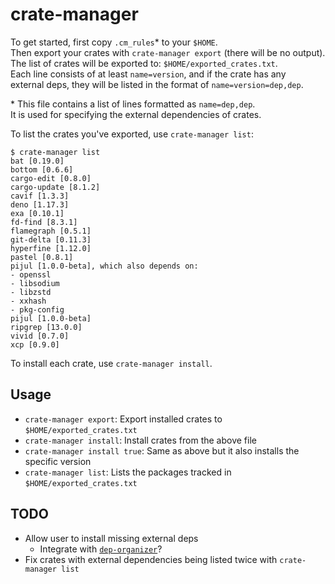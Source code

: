 # crate-manager

To get started, first copy `.cm_rules`\* to your `$HOME`.<br>
Then export your crates with `crate-manager export` (there will be no output).<br>
The list of crates will be exported to: `$HOME/exported_crates.txt`.<br>
Each line consists of at least `name=version`, and if the crate has any<br>
external deps, they will be listed in the format of `name=version=dep,dep`.

\* This file contains a list of lines formatted as `name=dep,dep`.<br>
It is used for specifying the external dependencies of crates.

To list the crates you've exported, use `crate-manager list`:
```
$ crate-manager list
bat [0.19.0]
bottom [0.6.6]
cargo-edit [0.8.0]
cargo-update [8.1.2]
cavif [1.3.3]
deno [1.17.3]
exa [0.10.1]
fd-find [8.3.1]
flamegraph [0.5.1]
git-delta [0.11.3]
hyperfine [1.12.0]
pastel [0.8.1]
pijul [1.0.0-beta], which also depends on:
- openssl
- libsodium
- libzstd
- xxhash
- pkg-config
pijul [1.0.0-beta]
ripgrep [13.0.0]
vivid [0.7.0]
xcp [0.9.0]
```

To install each crate, use `crate-manager install`.

## Usage

- `crate-manager export`: Export installed crates to `$HOME/exported_crates.txt`
- `crate-manager install`: Install crates from the above file
- `crate-manager install true`: Same as above but it also installs the specific version
- `crate-manager list`: Lists the packages tracked in `$HOME/exported_crates.txt`

## TODO

- Allow user to install missing external deps
  + Integrate with [`dep-organizer`](https://github.com/Phate6660/dep-organizer)?
- Fix crates with external dependencies being listed twice with `crate-manager list`
